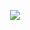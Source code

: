 <p align="center">
    <img src="https://user-images.githubusercontent.com/74020202/151860300-8c1282dc-bd0f-4bdd-8102-4ad0fd503a3d.png"
 </p>
